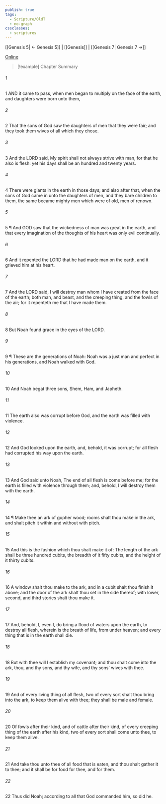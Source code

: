```yaml
---
publish: true
tags:
  - Scripture/OldT
  - no-graph
cssclasses:
  - scriptures
---
```

[[Genesis 5| ← Genesis 5]] | [[Genesis]] | [[Genesis 7| Genesis 7 →]]

[Online](https://churchofjesuschrist.org/study/scriptures/ot/gen/6?lang=eng)

>[!example] Chapter Summary
>
###### 1
1 AND it came to pass, when men began to multiply on the face of the earth, and daughters were born unto them,
###### 2
2 That the sons of God saw the daughters of men that they were fair; and they took them wives of all which they chose.
###### 3
3 And the LORD said, My spirit shall not always strive with man, for that he also is flesh: yet his days shall be an hundred and twenty years.
###### 4
4 There were giants in the earth in those days; and also after that, when the sons of God came in unto the daughters of men, and they bare children to them, the same became mighty men which were of old, men of renown.
###### 5
5 ¶ And GOD saw that the wickedness of man was great in the earth, and that every imagination of the thoughts of his heart was only evil continually.
###### 6
6 And it repented the LORD that he had made man on the earth, and it grieved him at his heart.
###### 7
7 And the LORD said, I will destroy man whom I have created from the face of the earth; both man, and beast, and the creeping thing, and the fowls of the air; for it repenteth me that I have made them.
###### 8
8 But Noah found grace in the eyes of the LORD.
###### 9
9 ¶ These are the generations of Noah: Noah was a just man and perfect in his generations, and Noah walked with God.
###### 10
10 And Noah begat three sons, Shem, Ham, and Japheth.
###### 11
11 The earth also was corrupt before God, and the earth was filled with violence.
###### 12
12 And God looked upon the earth, and, behold, it was corrupt; for all flesh had corrupted his way upon the earth.
###### 13
13 And God said unto Noah, The end of all flesh is come before me; for the earth is filled with violence through them; and, behold, I will destroy them with the earth.
###### 14
14 ¶ Make thee an ark of gopher wood; rooms shalt thou make in the ark, and shalt pitch it within and without with pitch.
###### 15
15 And this is the fashion which thou shalt make it of: The length of the ark shall be three hundred cubits, the breadth of it fifty cubits, and the height of it thirty cubits.
###### 16
16 A window shalt thou make to the ark, and in a cubit shalt thou finish it above; and the door of the ark shalt thou set in the side thereof; with lower, second, and third stories shalt thou make it.
###### 17
17 And, behold, I, even I, do bring a flood of waters upon the earth, to destroy all flesh, wherein is the breath of life, from under heaven; and every thing that is in the earth shall die.
###### 18
18 But with thee will I establish my covenant; and thou shalt come into the ark, thou, and thy sons, and thy wife, and thy sons' wives with thee.
###### 19
19 And of every living thing of all flesh, two of every sort shalt thou bring into the ark, to keep them alive with thee; they shall be male and female.
###### 20
20 Of fowls after their kind, and of cattle after their kind, of every creeping thing of the earth after his kind, two of every sort shall come unto thee, to keep them alive.
###### 21
21 And take thou unto thee of all food that is eaten, and thou shalt gather it to thee; and it shall be for food for thee, and for them.
###### 22
22 Thus did Noah; according to all that God commanded him, so did he.



